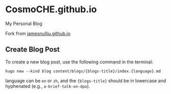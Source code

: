 # CosmoCHE.github.io
My Personal Blog

Fork from [jamesnulliu.github.io](https://github.com/jamesnulliu/jamesnulliu.github.io)

## Create Blog Post

To create a new blog post, use the following command in the terminal:
```
hugo new --kind blog content/blogs/{blogs-title}/index.{language}.md
```
language can be `en` or `zh`, and the `{blogs-title}` should be in lowercase and hyphenated (e.g., `a-brief-talk-on-dpo`).

